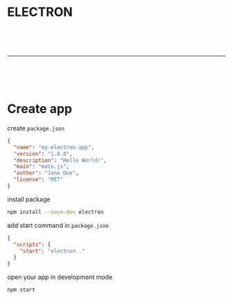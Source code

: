 # ELECTRON

<br><br><br>
<hr>
<br><br><br>

# Create app

create `package.json`

```json
{
  "name": "my-electron-app",
  "version": "1.0.0",
  "description": "Hello World!",
  "main": "main.js",
  "author": "Jane Doe",
  "license": "MIT"
}
```

install package

```sh
npm install --save-dev electron
```

add start command in `package.json`

```json
{
  "scripts": {
    "start": "electron ."
  }
}
```

open your app in development mode

```sh
npm start
```